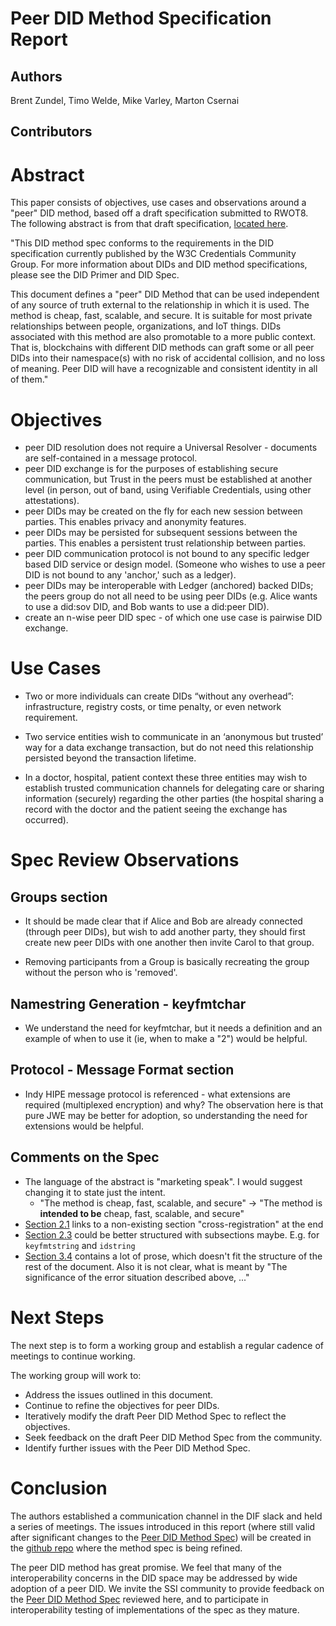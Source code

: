 # Peer DID Method Specification Report

## Authors
  Brent Zundel,
  Timo Welde,
  Mike Varley,
  Marton Csernai

## Contributors

# Abstract

This paper consists of objectives, use cases and observations around a "peer"
DID method, based off a draft specification submitted to RWOT8. The following
abstract is from that draft specification,
[located here](https://dhh1128.github.io/peer-did-method-spec/index.html).

"This DID method spec conforms to the requirements in the DID specification
currently published by the W3C Credentials Community Group. For more information
about DIDs and DID method specifications, please see the DID Primer and DID
Spec.

This document defines a "peer" DID Method that can be used independent of any
source of truth external to the relationship in which it is used. The method is
cheap, fast, scalable, and secure. It is suitable for most private relationships
between people, organizations, and IoT things. DIDs associated with this method
are also promotable to a more public context. That is, blockchains with
different DID methods can graft some or all peer DIDs into their namespace(s)
with no risk of accidental collision, and no loss of meaning. Peer DID will have
a recognizable and consistent identity in all of them."


# Objectives
- peer DID resolution does not require a Universal Resolver - documents are
self-contained in a message protocol.
- peer DID exchange is for the purposes of establishing secure communication,
but Trust in the peers must be established at another level (in person, out of
band, using Verifiable Credentials, using other attestations).
- peer DIDs may be created on the fly for each new session between parties. This
enables privacy and anonymity features.
- peer DIDs may be persisted for subsequent sessions between the parties. This
enables a persistent trust relationship between parties.
- peer DID communication protocol is not bound to any specific ledger based DID
service or design model. (Someone who wishes to use a peer DID is not bound to
any 'anchor,' such as a ledger).
- peer DIDs may be interoperable with Ledger (anchored) backed DIDs; the peers
group do not all need to be using peer DIDs (e.g. Alice wants to use a did:sov
DID, and Bob wants to use a did:peer DID).
- create an n-wise peer DID spec - of which one use case is pairwise DID
exchange.

# Use Cases

- Two or more individuals can create DIDs “without any overhead”: infrastructure,
registry costs, or time penalty, or even network requirement.

- Two service entities wish to communicate in an ‘anonymous but trusted’ way for a
data exchange transaction, but do not need this relationship persisted beyond
the transaction lifetime.

- In a doctor, hospital, patient context these three entities may wish to
establish trusted communication channels for delegating care or sharing
information (securely) regarding the other parties (the hospital sharing a
record with the doctor and the patient seeing the exchange has occurred).

# Spec Review Observations

## Groups section

- It should be made clear that if Alice and Bob are already connected 
(through peer DIDs), but wish to add another party, they should first create 
new peer DIDs with one another then invite Carol to that group.

- Removing participants from a Group is basically recreating the group without
the person who is 'removed'.

## Namestring Generation - keyfmtchar
- We understand the need for keyfmtchar, but it needs a definition and an
example of when to use it (ie, when to make a "2") would be helpful.

## Protocol - Message Format section

- Indy HIPE message protocol is referenced - what extensions are required
(multiplexed encryption) and why? The observation here is that pure JWE may be
better for adoption, so understanding the need for extensions would be helpful.

## Comments on the Spec
- The language of the abstract is "marketing speak". I would suggest changing it
to state just the intent.
  - "The method is cheap, fast, scalable, and secure" -> "The method is
  **intended to be** cheap, fast, scalable, and secure"
- [Section 2.1](https://dhh1128.github.io/peer-did-method-spec/index.html#namestring)
links to a non-existing section "cross-registration" at the end
- [Section 2.3](https://dhh1128.github.io/peer-did-method-spec/index.html#namespace-specific-identifier-nsi)
could be better structured with subsections maybe. E.g. for `keyfmtstring` and
`idstring`
- [Section 3.4](https://dhh1128.github.io/peer-did-method-spec/index.html#cooperative-synchronization)
contains a lot of prose, which doesn't fit the structure of the rest of the
document. Also it is not clear, what is meant by "The significance of the error
situation described above, ..."

# Next Steps

The next step is to form a working group and establish a regular cadence of
meetings to continue working.

The working group will work to:
- Address the issues outlined in this document.
- Continue to refine the objectives for peer DIDs.
- Iteratively modify the draft Peer DID Method Spec to reflect the objectives.
- Seek feedback on the draft Peer DID Method Spec from the community.
- Identify further issues with the Peer DID Method Spec.

# Conclusion

The authors established a communication channel in the DIF slack and held a
series of meetings. The issues introduced in this report (where still valid
after significant changes to the
[Peer DID Method Spec](https://dhh1128.github.io/peer-did-method-spec/index.html))
will be created in the
[github repo](https://github.com/dhh1128/peer-did-method-spec) where the method
spec is being refined.

The peer DID method has great promise. We feel that many of the interoperability
concerns in the DID space may be addressed by wide adoption of a peer DID.
We invite the SSI community to provide feedback on the
[Peer DID Method Spec](https://dhh1128.github.io/peer-did-method-spec/index.html)
reviewed here, and to participate in interoperability testing of implementations
of the spec as they mature.